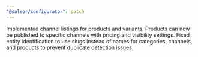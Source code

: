 ```yaml
---
"@saleor/configurator": patch
---
```


Implemented channel listings for products and variants. Products can now be published to specific channels with pricing and visibility settings. Fixed entity identification to use slugs instead of names for categories, channels, and products to prevent duplicate detection issues.